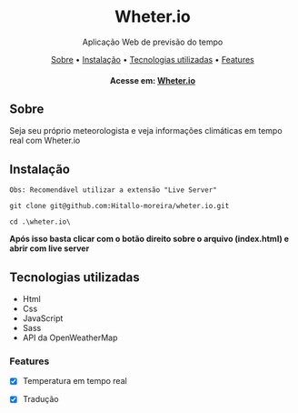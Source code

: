 # <h1 align="center">Wheter.io</h1>
<p align="center">
Aplicação Web de previsão do tempo</p>

<p align="center">
  <a href="#sobre">Sobre</a> • 
  <a href="#instalacao">Instalação</a> • 
  <a href="#tecnologias">Tecnologias utilizadas</a> • 
  <a href="#features">Features</a>
</p>
<h4 align="center">
	Acesse em: <a href="https://wheterio.netlify.app/" target="_blank">Wheter.io</a>
</h4>

<h2 id="sobre">Sobre</h2>
<p>Seja seu próprio meteorologista e veja informações climáticas em tempo real com Wheter.io</p>

<h2 id="instalacao">Instalação</h2>

```
Obs: Recomendável utilizar a extensão "Live Server"
```
```
git clone git@github.com:Hitallo-moreira/wheter.io.git
```
```
cd .\wheter.io\
```

<b>Após isso basta clicar com o botão direito sobre o arquivo (index.html) e abrir com live server</b>


<h2 id="tecnologias">Tecnologias utilizadas</h2>
<ul>
<li>Html</li>
<li>Css</li>
<li>JavaScript</li>
<li>Sass</li>
<li>API da OpenWeatherMap</li>
</ul>

<h3 id="features">Features</h3>

- [x] Temperatura em tempo real
- [x] Tradução

